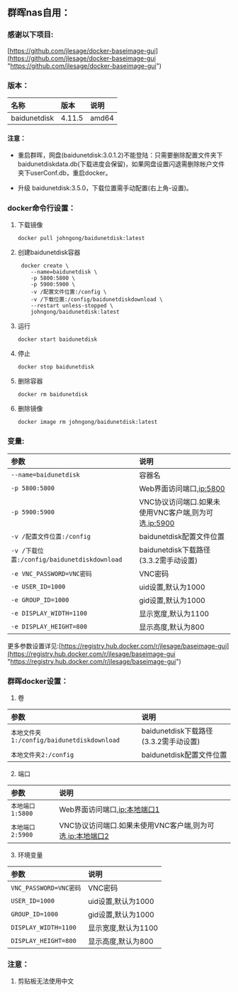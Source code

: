 ## 群晖nas自用：

### 感谢以下项目:

[https://github.com/jlesage/docker-baseimage-gui](https://github.com/jlesage/docker-baseimage-gui "https://github.com/jlesage/docker-baseimage-gui")                                       

### 版本：

|名称|版本|说明|
|:-|:-|:-|
|baidunetdisk|4.11.5|amd64|

#### 注意：

   * 重启群晖，网盘(baidunetdisk:3.0.1.2)不能登陆：只需要删除配置文件夹下baidunetdiskdata.db(下载进度会保留)，如果网盘设置闪退需删除帐户文件夹下userConf.db，重启docker。

   * 升级 baidunetdisk:3.5.0，下载位置需手动配置(右上角-设置)。

### docker命令行设置：

1. 下载镜像

       docker pull johngong/baidunetdisk:latest

2. 创建baidunetdisk容器

        docker create \
           --name=baidunetdisk \
           -p 5800:5800 \
           -p 5900:5900 \
           -v /配置文件位置:/config \
           -v /下载位置:/config/baidunetdiskdownload \
           --restart unless-stopped \
           johngong/baidunetdisk:latest

3. 运行

       docker start baidunetdisk

4. 停止

       docker stop baidunetdisk

5. 删除容器

       docker rm baidunetdisk

6. 删除镜像

       docker image rm johngong/baidunetdisk:latest

### 变量:

|参数|说明|
|:-|:-|
| `--name=baidunetdisk` |容器名|
| `-p 5800:5800` |Web界面访问端口,[ip:5800](ip:5800)|
| `-p 5900:5900` |VNC协议访问端口.如果未使用VNC客户端,则为可选,[ip:5900](ip:5900)|
| `-v /配置文件位置:/config` |baidunetdisk配置文件位置|
| `-v /下载位置:/config/baidunetdiskdownload` |baidunetdisk下载路径(3.3.2需手动设置)|
| `-e VNC_PASSWORD=VNC密码` |VNC密码|
| `-e USER_ID=1000` |uid设置,默认为1000|
| `-e GROUP_ID=1000` |gid设置,默认为1000|
| `-e DISPLAY_WIDTH=1100` |显示宽度,默认为1100|
| `-e DISPLAY_HEIGHT=800` |显示高度,默认为800|

更多参数设置详见:[https://registry.hub.docker.com/r/jlesage/baseimage-gui](https://registry.hub.docker.com/r/jlesage/baseimage-gui "https://registry.hub.docker.com/r/jlesage/baseimage-gui")                                     


### 群晖docker设置：

1. 卷

|参数|说明|
|:-|:-|
| `本地文件夹1:/config/baidunetdiskdownload` |baidunetdisk下载路径(3.3.2需手动设置)|
| `本地文件夹2:/config` |baidunetdisk配置文件位置|

2. 端口

|参数|说明|
|:-|:-|
| `本地端口1:5800`  |Web界面访问端口,[ip:本地端口1](ip:本地端口1)|
| `本地端口2:5900`  |VNC协议访问端口.如果未使用VNC客户端,则为可选,[ip:本地端口2](ip:本地端口2)|

3. 环境变量

|参数|说明|
|:-|:-|
| `VNC_PASSWORD=VNC密码` |VNC密码|
| `USER_ID=1000` |uid设置,默认为1000|
| `GROUP_ID=1000` |gid设置,默认为1000|
| `DISPLAY_WIDTH=1100` |显示宽度,默认为1100|
| `DISPLAY_HEIGHT=800` |显示高度,默认为800|

### 注意：

1. 剪贴板无法使用中文
